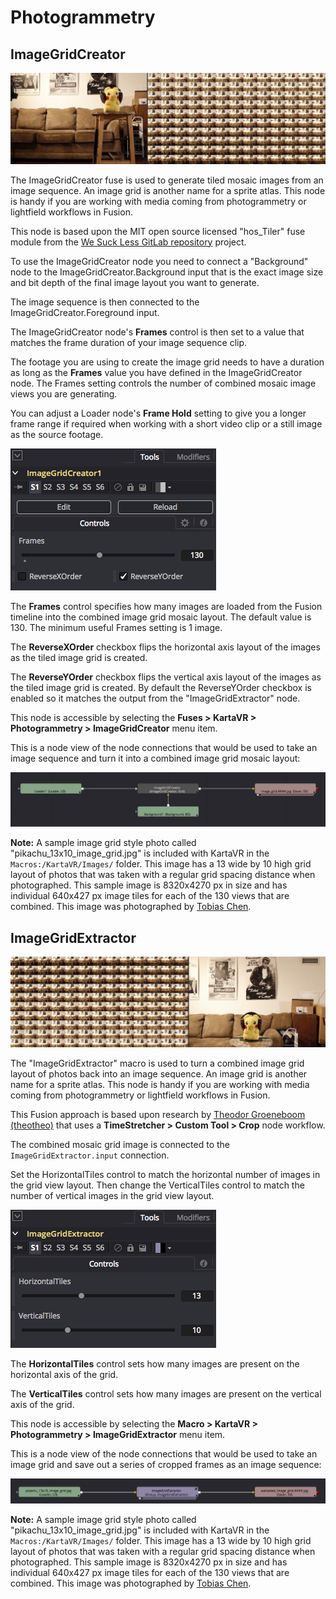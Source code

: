 # Photogrammetry

## <a name="ImageGridCreator">ImageGridCreator</a>

![ImageGridCreator Fuse](images/fuse-image-grid-creator.jpg)

The ImageGridCreator fuse is used to generate tiled mosaic images from an image sequence. An image grid is another name for a sprite atlas. This node is handy if you are working with media coming from photogrammetry or lightfield workflows in Fusion.

This node is based upon the MIT open source licensed "hos_Tiler" fuse module from the [We Suck Less GitLab repository](https://gitlab.com/WeSuckLess/Reactor) project.

To use the ImageGridCreator node you need to connect a "Background" node to the ImageGridCreator.Background input that is the exact image size and bit depth of the final image layout you want to generate.

The image sequence is then connected to the ImageGridCreator.Foreground input.

The ImageGridCreator node's **Frames** control is then set to a value that matches the frame duration of your image sequence clip.

The footage you are using to create the image grid needs to have a duration as long as the **Frames** value you have defined in the ImageGridCreator node. The Frames setting controls the number of combined mosaic image views you are generating.

You can adjust a Loader node's **Frame Hold** setting to give you a longer frame range if required when working with a short video clip or a still image as the source footage.

![ImageGridCreator GUI](images/fuse-image-grid-creator-gui.png)

The **Frames** control specifies how many images are loaded from the Fusion timeline into the combined image grid mosaic layout. The default value is 130. The minimum useful Frames setting is 1 image.

The **ReverseXOrder** checkbox flips the horizontal axis layout of the images as the tiled image grid is created.

The **ReverseYOrder** checkbox flips the vertical axis layout of the images as the tiled image grid is created. By default the ReverseYOrder checkbox is enabled so it matches the output from the "ImageGridExtractor" node.

This node is accessible by selecting the **Fuses > KartaVR > Photogrammetry > ImageGridCreator** menu item.

This is a node view of the node connections that would be used to take an image sequence and turn it into a combined image grid mosaic layout:

![ImageGridCreator Node](images/fuse-image-grid-creator-node.png)

**Note:** A sample image grid style photo called "pikachu_13x10_image_grid.jpg" is included with KartaVR in the `Macros:/KartaVR/Images/` folder. This image has a 13 wide by 10 high grid layout of photos that was taken with a regular grid spacing distance when photographed. This sample image is 8320x4270 px in size and has individual 640x427 px image tiles for each of the 130 views that are combined. This image was photographed by [Tobias Chen](http://www.tobiaschen.com).

## <a name="ImageGridExtractor">ImageGridExtractor</a>

![ImageGridExtractor Fuse](images/macro-image-grid-extractor.jpg)

The "ImageGridExtractor" macro is used to turn a combined image grid layout of photos back into an image sequence. An image grid is another name for a sprite atlas. This node is handy if you are working with media coming from photogrammetry or lightfield workflows in Fusion.

This Fusion approach is based upon research by [Theodor Groeneboom (theotheo)](http://www.euqahuba.com/) that uses a **TimeStretcher > Custom Tool > Crop** node workflow.

The combined mosaic grid image is connected to the `ImageGridExtractor.input` connection.

Set the HorizontalTiles control to match the horizontal number of images in the grid view layout. Then change the VerticalTiles control to match the number of vertical images in the grid view layout.

![ImageGridExtractor GUI](images/macro-image-grid-extractor-gui.png)

The **HorizontalTiles** control sets how many images are present on the horizontal axis of the grid.

The **VerticalTiles** control sets how many images are present on the vertical axis of the grid.

This node is accessible by selecting the **Macro > KartaVR > Photogrammetry > ImageGridExtractor** menu item.

This is a node view of the node connections that would be used to take an image grid and save out a series of cropped frames as an image sequence:

![ImageGridCImageGridExtractorreator Node](images/macro-image-grid-extractor-node.png)

**Note:** A sample image grid style photo called "pikachu_13x10_image_grid.jpg" is included with KartaVR in the `Macros:/KartaVR/Images/` folder. This image has a 13 wide by 10 high grid layout of photos that was taken with a regular grid spacing distance when photographed. This sample image is 8320x4270 px in size and has individual 640x427 px image tiles for each of the 130 views that are combined. This image was photographed by [Tobias Chen](http://www.tobiaschen.com).
